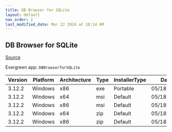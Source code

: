```yaml
---
title: DB Browser for SQLite
layout: default
nav_order: 2
last_modified_date: Mar 22 2024 at 10:14 AM
---
```


## DB Browser for SQLite

[Source](https://sqlitebrowser.org/)

Evergreen app: `DBBrowserforSQLite`

| Version | Platform | Architecture | Type | InstallerType | Date       | Size     | URI                                                                                                                           |
| ------- | -------- | ------------ | ---- | ------------- | ---------- | -------- | ----------------------------------------------------------------------------------------------------------------------------- |
| 3.12.2  | Windows  | x86          | exe  | Portable      | 05/18/2021 | 25348656 | https://github.com/sqlitebrowser/sqlitebrowser/releases/download/v3.12.2/SQLiteDatabaseBrowserPortable_3.12.2_English.paf.exe |
| 3.12.2  | Windows  | x64          | msi  | Default       | 05/18/2021 | 18038784 | https://github.com/sqlitebrowser/sqlitebrowser/releases/download/v3.12.2/DB.Browser.for.SQLite-3.12.2-win64.msi               |
| 3.12.2  | Windows  | x86          | msi  | Default       | 05/18/2021 | 15761408 | https://github.com/sqlitebrowser/sqlitebrowser/releases/download/v3.12.2/DB.Browser.for.SQLite-3.12.2-win32.msi               |
| 3.12.2  | Windows  | x64          | zip  | Default       | 05/18/2021 | 20446868 | https://github.com/sqlitebrowser/sqlitebrowser/releases/download/v3.12.2/DB.Browser.for.SQLite-3.12.2-win64.zip               |
| 3.12.2  | Windows  | x86          | zip  | Default       | 05/18/2021 | 17811551 | https://github.com/sqlitebrowser/sqlitebrowser/releases/download/v3.12.2/DB.Browser.for.SQLite-3.12.2-win32.zip               |
